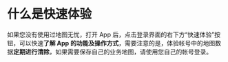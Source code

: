 # 什么是快速体验

如果您没有使用过地图无忧，打开 App 后，点击登录界面的右下方“快速体验”按钮，可以快速**了解 App 的功能及操作方式**，需要注意的是，体验帐号中的地图数据**定期进行清除**，如果需要保存自己的业务地图，请使用您自己的帐号登录。

